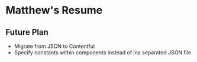 # Matthew's Resume

## Future Plan
- Migrate from JSON to Contentful
- Specify constants within components instead of ina separated JSON file